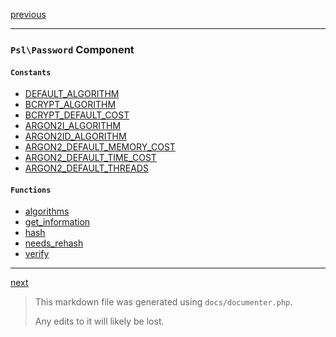 [previous](observer.md)

---

### `Psl\Password` Component

#### `Constants`

- [DEFAULT_ALGORITHM](./../../src/Psl/Password/constants.php#L0)
- [BCRYPT_ALGORITHM](./../../src/Psl/Password/constants.php#L0)
- [BCRYPT_DEFAULT_COST](./../../src/Psl/Password/constants.php#L0)
- [ARGON2I_ALGORITHM](./../../src/Psl/Password/constants.php#L0)
- [ARGON2ID_ALGORITHM](./../../src/Psl/Password/constants.php#L0)
- [ARGON2_DEFAULT_MEMORY_COST](./../../src/Psl/Password/constants.php#L0)
- [ARGON2_DEFAULT_TIME_COST](./../../src/Psl/Password/constants.php#L0)
- [ARGON2_DEFAULT_THREADS](./../../src/Psl/Password/constants.php#L0)

#### `Functions`

- [algorithms](./../../src/Psl/Password/algorithms.php#L14)
- [get_information](./../../src/Psl/Password/get_information.php#L24)
- [hash](./../../src/Psl/Password/hash.php#L32)
- [needs_rehash](./../../src/Psl/Password/needs_rehash.php#L25)
- [verify](./../../src/Psl/Password/verify.php#L14)



---

[next](pseudo-random.md)

> This markdown file was generated using `docs/documenter.php`.
>
> Any edits to it will likely be lost.
